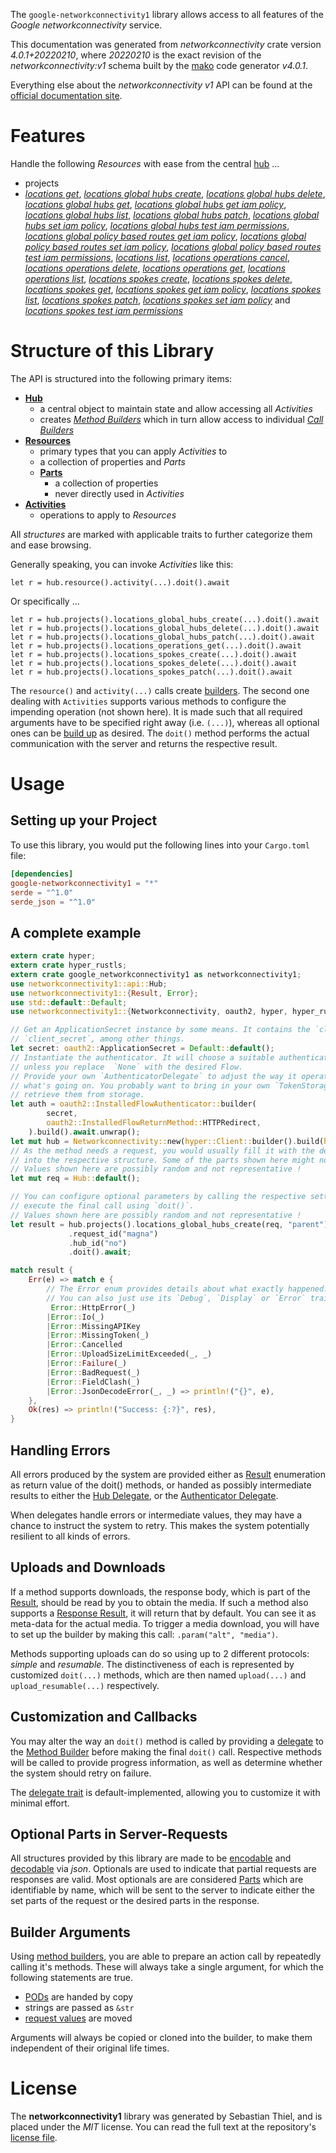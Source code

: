 <!---
DO NOT EDIT !
This file was generated automatically from 'src/generator/templates/api/README.md.mako'
DO NOT EDIT !
-->
The `google-networkconnectivity1` library allows access to all features of the *Google networkconnectivity* service.

This documentation was generated from *networkconnectivity* crate version *4.0.1+20220210*, where *20220210* is the exact revision of the *networkconnectivity:v1* schema built by the [mako](http://www.makotemplates.org/) code generator *v4.0.1*.

Everything else about the *networkconnectivity* *v1* API can be found at the
[official documentation site](https://cloud.google.com/network-connectivity/docs/reference/networkconnectivity/rest).
# Features

Handle the following *Resources* with ease from the central [hub](https://docs.rs/google-networkconnectivity1/4.0.1+20220210/google_networkconnectivity1/Networkconnectivity) ... 

* projects
 * [*locations get*](https://docs.rs/google-networkconnectivity1/4.0.1+20220210/google_networkconnectivity1/api::ProjectLocationGetCall), [*locations global hubs create*](https://docs.rs/google-networkconnectivity1/4.0.1+20220210/google_networkconnectivity1/api::ProjectLocationGlobalHubCreateCall), [*locations global hubs delete*](https://docs.rs/google-networkconnectivity1/4.0.1+20220210/google_networkconnectivity1/api::ProjectLocationGlobalHubDeleteCall), [*locations global hubs get*](https://docs.rs/google-networkconnectivity1/4.0.1+20220210/google_networkconnectivity1/api::ProjectLocationGlobalHubGetCall), [*locations global hubs get iam policy*](https://docs.rs/google-networkconnectivity1/4.0.1+20220210/google_networkconnectivity1/api::ProjectLocationGlobalHubGetIamPolicyCall), [*locations global hubs list*](https://docs.rs/google-networkconnectivity1/4.0.1+20220210/google_networkconnectivity1/api::ProjectLocationGlobalHubListCall), [*locations global hubs patch*](https://docs.rs/google-networkconnectivity1/4.0.1+20220210/google_networkconnectivity1/api::ProjectLocationGlobalHubPatchCall), [*locations global hubs set iam policy*](https://docs.rs/google-networkconnectivity1/4.0.1+20220210/google_networkconnectivity1/api::ProjectLocationGlobalHubSetIamPolicyCall), [*locations global hubs test iam permissions*](https://docs.rs/google-networkconnectivity1/4.0.1+20220210/google_networkconnectivity1/api::ProjectLocationGlobalHubTestIamPermissionCall), [*locations global policy based routes get iam policy*](https://docs.rs/google-networkconnectivity1/4.0.1+20220210/google_networkconnectivity1/api::ProjectLocationGlobalPolicyBasedRouteGetIamPolicyCall), [*locations global policy based routes set iam policy*](https://docs.rs/google-networkconnectivity1/4.0.1+20220210/google_networkconnectivity1/api::ProjectLocationGlobalPolicyBasedRouteSetIamPolicyCall), [*locations global policy based routes test iam permissions*](https://docs.rs/google-networkconnectivity1/4.0.1+20220210/google_networkconnectivity1/api::ProjectLocationGlobalPolicyBasedRouteTestIamPermissionCall), [*locations list*](https://docs.rs/google-networkconnectivity1/4.0.1+20220210/google_networkconnectivity1/api::ProjectLocationListCall), [*locations operations cancel*](https://docs.rs/google-networkconnectivity1/4.0.1+20220210/google_networkconnectivity1/api::ProjectLocationOperationCancelCall), [*locations operations delete*](https://docs.rs/google-networkconnectivity1/4.0.1+20220210/google_networkconnectivity1/api::ProjectLocationOperationDeleteCall), [*locations operations get*](https://docs.rs/google-networkconnectivity1/4.0.1+20220210/google_networkconnectivity1/api::ProjectLocationOperationGetCall), [*locations operations list*](https://docs.rs/google-networkconnectivity1/4.0.1+20220210/google_networkconnectivity1/api::ProjectLocationOperationListCall), [*locations spokes create*](https://docs.rs/google-networkconnectivity1/4.0.1+20220210/google_networkconnectivity1/api::ProjectLocationSpokeCreateCall), [*locations spokes delete*](https://docs.rs/google-networkconnectivity1/4.0.1+20220210/google_networkconnectivity1/api::ProjectLocationSpokeDeleteCall), [*locations spokes get*](https://docs.rs/google-networkconnectivity1/4.0.1+20220210/google_networkconnectivity1/api::ProjectLocationSpokeGetCall), [*locations spokes get iam policy*](https://docs.rs/google-networkconnectivity1/4.0.1+20220210/google_networkconnectivity1/api::ProjectLocationSpokeGetIamPolicyCall), [*locations spokes list*](https://docs.rs/google-networkconnectivity1/4.0.1+20220210/google_networkconnectivity1/api::ProjectLocationSpokeListCall), [*locations spokes patch*](https://docs.rs/google-networkconnectivity1/4.0.1+20220210/google_networkconnectivity1/api::ProjectLocationSpokePatchCall), [*locations spokes set iam policy*](https://docs.rs/google-networkconnectivity1/4.0.1+20220210/google_networkconnectivity1/api::ProjectLocationSpokeSetIamPolicyCall) and [*locations spokes test iam permissions*](https://docs.rs/google-networkconnectivity1/4.0.1+20220210/google_networkconnectivity1/api::ProjectLocationSpokeTestIamPermissionCall)




# Structure of this Library

The API is structured into the following primary items:

* **[Hub](https://docs.rs/google-networkconnectivity1/4.0.1+20220210/google_networkconnectivity1/Networkconnectivity)**
    * a central object to maintain state and allow accessing all *Activities*
    * creates [*Method Builders*](https://docs.rs/google-networkconnectivity1/4.0.1+20220210/google_networkconnectivity1/client::MethodsBuilder) which in turn
      allow access to individual [*Call Builders*](https://docs.rs/google-networkconnectivity1/4.0.1+20220210/google_networkconnectivity1/client::CallBuilder)
* **[Resources](https://docs.rs/google-networkconnectivity1/4.0.1+20220210/google_networkconnectivity1/client::Resource)**
    * primary types that you can apply *Activities* to
    * a collection of properties and *Parts*
    * **[Parts](https://docs.rs/google-networkconnectivity1/4.0.1+20220210/google_networkconnectivity1/client::Part)**
        * a collection of properties
        * never directly used in *Activities*
* **[Activities](https://docs.rs/google-networkconnectivity1/4.0.1+20220210/google_networkconnectivity1/client::CallBuilder)**
    * operations to apply to *Resources*

All *structures* are marked with applicable traits to further categorize them and ease browsing.

Generally speaking, you can invoke *Activities* like this:

```Rust,ignore
let r = hub.resource().activity(...).doit().await
```

Or specifically ...

```ignore
let r = hub.projects().locations_global_hubs_create(...).doit().await
let r = hub.projects().locations_global_hubs_delete(...).doit().await
let r = hub.projects().locations_global_hubs_patch(...).doit().await
let r = hub.projects().locations_operations_get(...).doit().await
let r = hub.projects().locations_spokes_create(...).doit().await
let r = hub.projects().locations_spokes_delete(...).doit().await
let r = hub.projects().locations_spokes_patch(...).doit().await
```

The `resource()` and `activity(...)` calls create [builders][builder-pattern]. The second one dealing with `Activities` 
supports various methods to configure the impending operation (not shown here). It is made such that all required arguments have to be 
specified right away (i.e. `(...)`), whereas all optional ones can be [build up][builder-pattern] as desired.
The `doit()` method performs the actual communication with the server and returns the respective result.

# Usage

## Setting up your Project

To use this library, you would put the following lines into your `Cargo.toml` file:

```toml
[dependencies]
google-networkconnectivity1 = "*"
serde = "^1.0"
serde_json = "^1.0"
```

## A complete example

```Rust
extern crate hyper;
extern crate hyper_rustls;
extern crate google_networkconnectivity1 as networkconnectivity1;
use networkconnectivity1::api::Hub;
use networkconnectivity1::{Result, Error};
use std::default::Default;
use networkconnectivity1::{Networkconnectivity, oauth2, hyper, hyper_rustls};

// Get an ApplicationSecret instance by some means. It contains the `client_id` and 
// `client_secret`, among other things.
let secret: oauth2::ApplicationSecret = Default::default();
// Instantiate the authenticator. It will choose a suitable authentication flow for you, 
// unless you replace  `None` with the desired Flow.
// Provide your own `AuthenticatorDelegate` to adjust the way it operates and get feedback about 
// what's going on. You probably want to bring in your own `TokenStorage` to persist tokens and
// retrieve them from storage.
let auth = oauth2::InstalledFlowAuthenticator::builder(
        secret,
        oauth2::InstalledFlowReturnMethod::HTTPRedirect,
    ).build().await.unwrap();
let mut hub = Networkconnectivity::new(hyper::Client::builder().build(hyper_rustls::HttpsConnectorBuilder::new().with_native_roots().https_or_http().enable_http1().enable_http2().build()), auth);
// As the method needs a request, you would usually fill it with the desired information
// into the respective structure. Some of the parts shown here might not be applicable !
// Values shown here are possibly random and not representative !
let mut req = Hub::default();

// You can configure optional parameters by calling the respective setters at will, and
// execute the final call using `doit()`.
// Values shown here are possibly random and not representative !
let result = hub.projects().locations_global_hubs_create(req, "parent")
             .request_id("magna")
             .hub_id("no")
             .doit().await;

match result {
    Err(e) => match e {
        // The Error enum provides details about what exactly happened.
        // You can also just use its `Debug`, `Display` or `Error` traits
         Error::HttpError(_)
        |Error::Io(_)
        |Error::MissingAPIKey
        |Error::MissingToken(_)
        |Error::Cancelled
        |Error::UploadSizeLimitExceeded(_, _)
        |Error::Failure(_)
        |Error::BadRequest(_)
        |Error::FieldClash(_)
        |Error::JsonDecodeError(_, _) => println!("{}", e),
    },
    Ok(res) => println!("Success: {:?}", res),
}

```
## Handling Errors

All errors produced by the system are provided either as [Result](https://docs.rs/google-networkconnectivity1/4.0.1+20220210/google_networkconnectivity1/client::Result) enumeration as return value of
the doit() methods, or handed as possibly intermediate results to either the 
[Hub Delegate](https://docs.rs/google-networkconnectivity1/4.0.1+20220210/google_networkconnectivity1/client::Delegate), or the [Authenticator Delegate](https://docs.rs/yup-oauth2/*/yup_oauth2/trait.AuthenticatorDelegate.html).

When delegates handle errors or intermediate values, they may have a chance to instruct the system to retry. This 
makes the system potentially resilient to all kinds of errors.

## Uploads and Downloads
If a method supports downloads, the response body, which is part of the [Result](https://docs.rs/google-networkconnectivity1/4.0.1+20220210/google_networkconnectivity1/client::Result), should be
read by you to obtain the media.
If such a method also supports a [Response Result](https://docs.rs/google-networkconnectivity1/4.0.1+20220210/google_networkconnectivity1/client::ResponseResult), it will return that by default.
You can see it as meta-data for the actual media. To trigger a media download, you will have to set up the builder by making
this call: `.param("alt", "media")`.

Methods supporting uploads can do so using up to 2 different protocols: 
*simple* and *resumable*. The distinctiveness of each is represented by customized 
`doit(...)` methods, which are then named `upload(...)` and `upload_resumable(...)` respectively.

## Customization and Callbacks

You may alter the way an `doit()` method is called by providing a [delegate](https://docs.rs/google-networkconnectivity1/4.0.1+20220210/google_networkconnectivity1/client::Delegate) to the 
[Method Builder](https://docs.rs/google-networkconnectivity1/4.0.1+20220210/google_networkconnectivity1/client::CallBuilder) before making the final `doit()` call. 
Respective methods will be called to provide progress information, as well as determine whether the system should 
retry on failure.

The [delegate trait](https://docs.rs/google-networkconnectivity1/4.0.1+20220210/google_networkconnectivity1/client::Delegate) is default-implemented, allowing you to customize it with minimal effort.

## Optional Parts in Server-Requests

All structures provided by this library are made to be [encodable](https://docs.rs/google-networkconnectivity1/4.0.1+20220210/google_networkconnectivity1/client::RequestValue) and 
[decodable](https://docs.rs/google-networkconnectivity1/4.0.1+20220210/google_networkconnectivity1/client::ResponseResult) via *json*. Optionals are used to indicate that partial requests are responses 
are valid.
Most optionals are are considered [Parts](https://docs.rs/google-networkconnectivity1/4.0.1+20220210/google_networkconnectivity1/client::Part) which are identifiable by name, which will be sent to 
the server to indicate either the set parts of the request or the desired parts in the response.

## Builder Arguments

Using [method builders](https://docs.rs/google-networkconnectivity1/4.0.1+20220210/google_networkconnectivity1/client::CallBuilder), you are able to prepare an action call by repeatedly calling it's methods.
These will always take a single argument, for which the following statements are true.

* [PODs][wiki-pod] are handed by copy
* strings are passed as `&str`
* [request values](https://docs.rs/google-networkconnectivity1/4.0.1+20220210/google_networkconnectivity1/client::RequestValue) are moved

Arguments will always be copied or cloned into the builder, to make them independent of their original life times.

[wiki-pod]: http://en.wikipedia.org/wiki/Plain_old_data_structure
[builder-pattern]: http://en.wikipedia.org/wiki/Builder_pattern
[google-go-api]: https://github.com/google/google-api-go-client

# License
The **networkconnectivity1** library was generated by Sebastian Thiel, and is placed 
under the *MIT* license.
You can read the full text at the repository's [license file][repo-license].

[repo-license]: https://github.com/Byron/google-apis-rsblob/main/LICENSE.md

